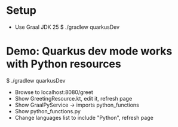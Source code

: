 # Setup

- Use Graal JDK 25
$ ./gradlew quarkusDev

# Demo: Quarkus dev mode works with Python resources

$ ./gradlew quarkusDev
- Browse to localhost:8080/greet
- Show GreetingResource.kt, edit it, refresh page
- Show GraalPyService -> imports python_functions
- Show python_functions.py
- Change languages list to include "Python", refresh page
